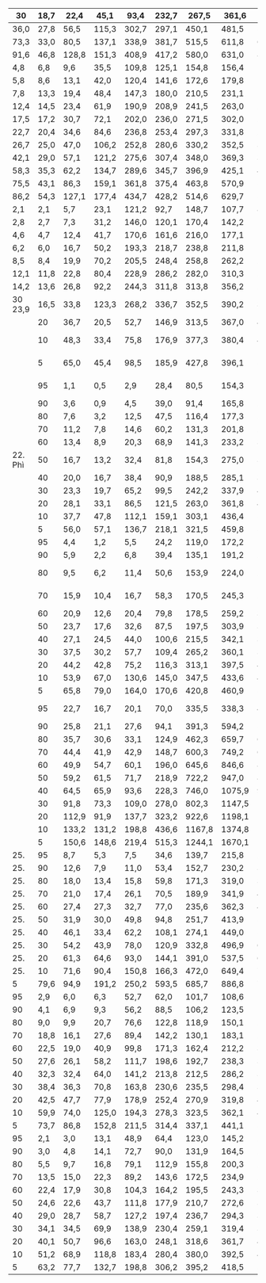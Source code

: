 | 30      | 18,7   | 22,4   | 45,1   | 93,4   | 232,7   | 267,5   | 361,6   | 415,5   | 373,9   | 307,2   | 57,4   | 30,2   | 2003,3   |
|---------|--------|--------|--------|--------|---------|---------|---------|---------|---------|---------|--------|--------|----------|
| 36,0    | 27,8   | 56,5   | 115,3  | 302,7  | 297,1   | 450,1   | 481,5   | 510,0   | 351,5   | 81,0    | 40,2   | 2136,2 | 20       |
| 73,3    | 33,0   | 80,5   | 137,1  | 338,9  | 381,7   | 515,5   | 611,8   | 670,4   | 447,4   | 160,7   | 51,2   | 2520,2 | 10       |
| 91,6    | 46,8   | 128,8  | 151,3  | 408,9  | 417,2   | 580,0   | 631,0   | 809,0   | 518,9   | 195,0   | 58,2   | 2782,9 | 5        |
| 4,8     | 6,8    | 9,6    | 35,5   | 109,8  | 125,1   | 154,8   | 156,4   | 129,0   | 17,5    | 0,6     | 1,5    | 1494,0 | 95       |
| 5,8     | 8,6    | 13,1   | 42,0   | 120,4  | 141,6   | 172,6   | 179,8   | 152,1   | 34,3    | 3,2     | 2,2    | 1584,2 | 90       |
| 7,8     | 13,3   | 19,4   | 48,4   | 147,3  | 180,0   | 210,5   | 231,1   | 193,4   | 48,1    | 12,5    | 4,2    | 1676,7 | 80       |
| 12,4    | 14,5   | 23,4   | 61,9   | 190,9  | 208,9   | 241,5   | 263,0   | 224,6   | 92,5    | 22,2    | 8,6    | 1760,6 | 70       |
| 17,5    | 17,2   | 30,7   | 72,1   | 202,0  | 236,0   | 271,5   | 302,0   | 250,7   | 134,3   | 32,4    | 12,5   | 1862,4 | 60       |
| 22,7    | 20,4   | 34,6   | 84,6   | 236,8  | 253,4   | 297,3   | 331,8   | 284,3   | 159,0   | 43,7    | 16,0   | 1922,7 | 50       |
| 26,7    | 25,0   | 47,0   | 106,2  | 252,8  | 280,6   | 330,2   | 352,5   | 344,9   | 205,1   | 53,8    | 28,1   | 2013,3 | 40       |
| 42,1    | 29,0   | 57,1   | 121,2  | 275,6  | 307,4   | 348,0   | 369,3   | 396,3   | 272,4   | 78,3    | 36,5   | 2095,3 | 30       |
| 58,3    | 35,3   | 62,2   | 134,7  | 289,6  | 345,7   | 396,9   | 425,1   | 436,3   | 336,5   | 111,5   | 42,9   | 2264,4 | 20       |
| 75,5    | 43,1   | 86,3   | 159,1  | 361,8  | 375,4   | 463,8   | 570,9   | 507,7   | 413,8   | 143,6   | 57,2   | 2524,6 | 10       |
| 86,2    | 54,3   | 127,1  | 177,4  | 434,7  | 428,2   | 514,6   | 629,7   | 576,3   | 435,2   | 247,2   | 71,3   | 2562,6 | 5        |
| 2,1     | 2,1    | 5,7    | 23,1   | 121,2  | 92,7    | 148,7   | 107,7   | 83,3    | 19,0    | 0,8     | 0,7    | 1251,5 | 95       |
| 2,8     | 2,7    | 7,3    | 31,2   | 146,0  | 120,1   | 170,4   | 142,2   | 110,6   | 29,0    | 2,1     | 1,3    | 1409,1 | 90       |
| 4,6     | 4,7    | 12,4   | 41,7   | 170,6  | 161,6   | 216,0   | 177,1   | 150,6   | 63,1    | 8,7     | 2,4    | 1527,9 | 80       |
| 6,2     | 6,0    | 16,7   | 50,2   | 193,3  | 218,7   | 238,8   | 211,8   | 185,5   | 90,2    | 16,0    | 3,8    | 1677,5 | 70       |
| 8,5     | 8,4    | 19,9   | 70,2   | 205,5  | 248,4   | 258,8   | 262,2   | 204,0   | 113,4   | 22,7    | 6,9    | 1736,8 | 60       |
| 12,1    | 11,8   | 22,8   | 80,4   | 228,9  | 286,2   | 282,0   | 310,3   | 245,2   | 158,1   | 30,9    | 12,0   | 1860,5 | 50       |
| 14,2    | 13,6   | 26,8   | 92,2   | 244,3  | 311,8   | 313,8   | 356,2   | 291,0   | 185,7   | 49,5    | 14,8   | 1979,7 | 40       |
| 30 23,9 | 16,5   | 33,8   | 123,3  | 268,2  | 336,7   | 352,5   | 390,2   | 331,1   | 240,8   | 64,6    | 20,9   | 2034,5 |          |
|         |   20 | 36,7   | 20,5   | 52,7   | 146,9   | 313,5   | 367,0   | 410,3   | 467,0       | 426,8   | 285,9       | 88,7   | 25,7   | 2158,4   |
|         |   10 | 48,3   | 33,4   | 75,8   | 176,9   | 377,3   | 380,4   | 492,8   | 541,0 546,4 | 417,4   | 131,3       | 44,0   |        | 2273,1   |
|         |    5 | 65,0   | 45,4   | 98,5   | 185,9   | 427,8   | 396,1   | 539,7   | 572,6       | 590,1   | 442,8 160,0 |        | 48,1   | 2452,5   |
|         |   95 | 1,1    | 0,5    | 2,9    | 28,4    | 80,5    | 154,3   | 188,9   | 141,6       | 52,4    | 29,9 3,8    |        | 0,2    | 1292,8   |
|         |   90 | 3,6    | 0,9    | 4,5    | 39,0    | 91,4    | 165,8   | 218,1   | 169,3       | 71,5    | 38,7        | 6,7    | 0,6    | 1382,4   |
|         |   80 | 7,6    | 3,2    | 12,5   | 47,5    | 116,4   | 177,3   | 257,2   | 217,5       | 88,4    | 55,6        | 10,6   | 2,7    | 1458,2   |
|         |   70 | 11,2   | 7,8    | 14,6   | 60,2    | 131,3   | 201,8   | 290,8   | 247,4       | 120,9   | 70,5        | 22,7   | 4,0    | 1517,0   |
|         |   60 | 13,4   | 8,9    | 20,3   | 68,9    | 141,3   | 233,2   | 308,5   | 288,3       | 134,5   | 82,2        | 27,2   | 8,5    | 1567,3   |
| 22. Phì |   50 | 16,7   | 13,2   | 32,4   | 81,8    | 154,3   | 275,0   | 340,8   | 306,6       | 151,0   | 98,3        | 30,8   | 11,6   | 1614,9   |
|         |   40 | 20,0   | 16,7   | 38,4   | 90,9    | 188,5   | 285,1   | 357,3   | 325,5       | 182,6   | 106,6       | 46,1   | 18,2   | 1720,9   |
|         |   30 | 23,3   | 19,7   | 65,2   | 99,5    | 242,2   | 337,9   | 416,2   | 355,8       | 198,2   | 125,5       | 64,2   | 25,9   | 1799,4   |
|         |   20 | 28,1   | 33,1   | 86,5   | 121,5   | 263,0   | 361,8   | 448,2   | 403,5       | 224,7   | 149,3       | 83,2   | 43,5   | 1847,3   |
|         |   10 | 37,7   | 47,8   | 112,1  | 159,1   | 303,1   | 436,4   | 510,5   | 472,1       | 291,4   | 177,1       | 118,1  | 59,8   | 2010,7   |
|         |    5 | 56,0   | 57,1   | 136,7  | 218,1   | 321,5   | 459,8   | 568,5   | 576,2       | 311,8   | 199,2       | 145,1  | 66,6   | 2128,3   |
|         |   95 | 4,4    | 1,2    | 5,5    | 24,2    | 119,0   | 172,2   | 197,1   | 115,0       | 52,5    | 11,6        | 1,3    | 1,5    | 1276,0   |
|         |   90 | 5,9    | 2,2    | 6,8    | 39,4    | 135,1   | 191,2   | 216,5   | 142,5       | 68,6    | 21,5        | 3,4    | 1,6    | 1382,4   |
|         |   80 | 9,5    | 6,2    | 11,4   | 50,6    | 153,9   | 224,0   | 249,0   | 182,5       | 86,8    | 36,8 12,3   |        | 3,2    | 1413,1   |
|         |   70 | 15,9   | 10,4   | 16,7   | 58,3    | 170,5   | 245,3   | 291,7   | 194,7       | 104,5   | 48,9 21,2   |        | 4,9    | 1493,1   |
|         |   60 | 20,9   | 12,6   | 20,4   | 79,8    | 178,5   | 259,2   | 310,9   | 222,7       | 123,3   | 59,2        | 31,4   | 7,9    | 1554,8   |
|         |   50 | 23,7   | 17,6   | 32,6   | 87,5    | 197,5   | 303,9   | 330,9   | 264,8       | 141,2   | 79,1        | 41,2   | 15,1   | 1581,1   |
|         |   40 | 27,1   | 24,5   | 44,0   | 100,6   | 215,5   | 342,1   | 354,6   | 288,2       | 157,7   | 94,4        | 51,0   | 22,7   | 1651,7   |
|         |   30 | 37,5   | 30,2   | 57,7   | 109,4   | 265,2   | 360,1   | 390,0   | 299,4       | 171,9   | 113,6       | 61,6   | 28,8   | 1771,5   |
|         |   20 | 44,2   | 42,8   | 75,2   | 116,3   | 313,1   | 397,5   | 412,2   | 343,8       | 189,9   | 143,1       | 83,1   | 37,6   | 1859,9   |
|     |   10 | 53,9   | 67,0   | 130,6   | 145,0   | 347,5   | 433,6   | 477,5   | 392,8   | 238,2   | 169,0    | 119,3   | 67,7   | 2004,8   |
|     |    5 | 65,8   | 79,0   | 164,0   | 170,6   | 420,8   | 460,9   | 526,2   | 425,1   | 255,8   | 188,8    | 134,6   | 90,8   | 2115,2   |
|     |   95 | 22,7   | 16,7   | 20,1    | 70,0    | 335,5   | 338,3   | 474,2   | 271,8   | 149,4   | 47,9 9,6 |         | 14,1   | 3463,2   |
|     |   90 | 25,8   | 21,1   | 27,6    | 94,1    | 391,3   | 594,2   | 508,1   | 292,7   | 175,3   | 64,7     | 17,4    | 18,8   | 3657,8   |
|     |   80 | 35,7   | 30,6   | 33,1    | 124,9   | 462,3   | 659,7   | 617,6   | 349,3   | 211,2   | 101,9    | 32,4    | 28,1   | 4154,2   |
|     |   70 | 44,4   | 41,9   | 42,9    | 148,7   | 600,3   | 749,2   | 697,6   | 425,2   | 294,4   | 160,2    | 57,1    | 32,4   | 4245,4   |
|     |   60 | 49,9   | 54,7   | 60,1    | 196,0   | 645,6   | 846,6   | 805,5   | 481,5   | 326,4   | 192,0    | 95,8    | 42,2   | 4509,4   |
|     |   50 | 59,2   | 61,5   | 71,7    | 218,9   | 722,2   | 947,0   | 865,4   | 543,4   | 422,0   | 217,7    | 115,7   | 56,9   | 4732,0   |
|     |   40 | 64,5   | 65,9   | 93,6    | 228,3   | 746,0   | 1075,9  | 929,3   | 647,3   | 467,3   | 364,3    | 159,4   | 83,8   | 4884,0   |
|     |   30 | 91,8   | 73,3   | 109,0   | 278,0   | 802,3   | 1147,5  | 1082,2  | 714,1   | 507,5   | 499,7    | 186,8   | 100,6  | 4997,6   |
|     |   20 | 112,9  | 91,9   | 137,7   | 323,2   | 922,6   | 1198,1  | 1184,5  | 906,7   | 576,1   | 583,1    | 251,2   | 124,8  | 5492,4   |
|     |   10 | 133,2  | 131,2  | 198,8   | 436,6   | 1167,8  | 1374,8  | 1376,7  | 1072,5  | 694,9   | 710,5    | 400,2   | 155,4  | 5933,3   |
|     |    5 | 150,6  | 148,6  | 219,4   | 515,3   | 1244,1  | 1670,1  | 1461,5  | 1160,1  | 826,6   | 955,3    | 426,2   | 185,1  | 6024,8   |
| 25. |   95 | 8,7    | 5,3    | 7,5     | 34,6    | 139,7   | 215,8   | 277,8   | 191,3   | 101,8   | 22,8     | 6,8     | 5,7    | 1902,0   |
| 25. |   90 | 12,6   | 7,9    | 11,0    | 53,4    | 152,7   | 230,2   | 308,0   | 214,9   | 113,5   | 49,1     | 10,7    | 9,9    | 2008,1   |
| 25. |   80 | 18,0   | 13,4   | 15,8    | 59,8    | 171,3   | 319,0   | 390,5   | 261,1   | 134,8   | 65,5     | 26,2    | 14,1   | 2130,9   |
| 25. |   70 | 21,0   | 17,4   | 26,1    | 70,5    | 189,9   | 341,9   | 445,8   | 318,5   | 166,0   | 106,1    | 40,0    | 17,4   | 2291,7   |
| 25. |   60 | 27,4   | 27,3   | 32,7    | 77,0    | 235,6   | 362,3   | 480,6   | 360,3   | 187,0   | 123,8    | 48,6    | 24,7   | 2345,1   |
| 25. |   50 | 31,9   | 30,0   | 49,8    | 94,8    | 251,7   | 413,9   | 511,7   | 387,5   | 231,0   | 134,0    | 62,2    | 28,1   | 2451,2   |
| 25. |   40 | 46,1   | 33,4   | 62,2    | 108,1   | 274,1   | 449,0   | 565,3   | 418,0   | 257,5   | 152,5    | 83,2    | 36,2   | 2548,3   |
| 25. |   30 | 54,2   | 43,9   | 78,0    | 120,9   | 332,8   | 496,9   | 643,3   | 475,1   | 297,1   | 183,0    | 96,1    | 50,3   | 2609,3   |
| 25. |   20 | 61,3   | 64,6   | 93,0    | 144,1   | 391,0   | 537,5   | 682,6   | 528,7   | 339,0   | 226,4    | 150,3   | 62,2   | 2767,7   |
| 25. |   10 | 71,6   | 90,4   | 150,8   | 166,3   | 472,0   | 649,4   | 780,0   | 669,7   | 405,9   | 272,2    | 190,0   | 85,8   | 3004,4   |
|   5 | 79,6   | 94,9   | 191,2   | 250,2   | 593,5   | 685,7   | 886,8   | 724,0   | 441,4   | 344,5   | 201,2   | 103,5   | 3140,4   |
|  95 | 2,9    | 6,0    | 6,3     | 52,7    | 62,0    | 101,7   | 108,6   | 125,7   | 103,8   | 12,1    | 2,8     | 0,9     | 1261,8   |
|  90 | 4,1    | 6,9    | 9,3     | 56,2    | 88,5    | 106,2   | 123,5   | 153,4   | 109,5   | 29,2    | 3,4     | 1,8     | 1302,6   |
|  80 | 9,0    | 9,9    | 20,7    | 76,6    | 122,8   | 118,9   | 150,1   | 205,2   | 125,4   | 33,9    | 8,2     | 2,4     | 1425,3   |
|  70 | 18,8   | 16,1   | 27,6    | 89,4    | 142,2   | 130,1   | 183,1   | 285,9   | 165,5   | 52,2    | 26,0    | 3,7     | 1507,2   |
|  60 | 22,5   | 19,0   | 40,9    | 99,8    | 171,3   | 162,4   | 212,2   | 306,2   | 175,7   | 67,1    | 29,8    | 4,7     | 1549,0   |
|  50 | 27,6   | 26,1   | 58,2    | 111,7   | 198,6   | 192,7   | 238,3   | 342,2   | 203,0   | 89,7    | 37,4    | 9,7     | 1578,9   |
|  40 | 32,3   | 32,4   | 64,0    | 141,2   | 213,8   | 212,5   | 286,2   | 373,4   | 219,9   | 120,1   | 48,2    | 14,1    | 1651,3   |
|  30 | 38,4   | 36,3   | 70,8    | 163,8   | 230,6   | 235,5   | 298,4   | 394,5   | 237,4   | 142,7   | 64,4    | 26,7    | 1725,3   |
|  20 | 42,5   | 47,7   | 77,9    | 178,9   | 252,4   | 270,9   | 319,8   | 417,5   | 254,4   | 171,2   | 71,2    | 37,9    | 1815,8   |
|  10 | 59,9   | 74,0   | 125,0   | 194,3   | 278,3   | 323,5   | 362,1   | 484,0   | 310,3   | 195,7   | 82,5    | 46,5    | 1997,7   |
|   5 | 73,7   | 86,8   | 152,8   | 211,5   | 314,4   | 337,1   | 441,1   | 521,5   | 337,4   | 245,7   | 138,7   | 71,9    | 2085,2   |
|  95 | 2,1    | 3,0    | 13,1    | 48,9    | 64,4    | 123,0   | 145,2   | 212,2   | 92,9    | 33,2    | 6,6     | 1,9     | 1323,9   |
|  90 | 3,0    | 4,8    | 14,1    | 72,7    | 90,0    | 131,9   | 164,5   | 229,6   | 110,8   | 43,2    | 9,3     | 4,0     | 1378,8   |
|  80 | 5,5    | 9,7    | 16,8    | 79,1    | 112,9   | 155,8   | 200,3   | 244,8   | 138,0   | 51,9    | 17,3    | 5,6     | 1497,0   |
|  70 | 13,5   | 15,0   | 22,3    | 89,2    | 143,6   | 172,5   | 234,9   | 279,6   | 163,1   | 71,5    | 27,9    | 7,0     | 1549,3   |
|  60 | 22,4   | 17,9   | 30,8    | 104,3   | 164,2   | 195,5   | 243,3   | 305,9   | 179,0   | 91,8    | 38,6    | 11,3    | 1588,8   |
|  50 | 24,6   | 22,6   | 43,7    | 111,8   | 177,9   | 210,7   | 272,6   | 327,1   | 202,7   | 112,3   | 46,5    | 14,6    | 1640,4   |
|  40 | 29,0   | 28,7   | 58,7    | 127,2   | 197,4   | 236,7   | 294,3   | 353,5   | 232,0   | 125,7   | 55,3    | 18,0    | 1728,8   |
|  30 | 34,1   | 34,5   | 69,9    | 138,9   | 230,4   | 259,1   | 319,4   | 375,7   | 255,6   | 148,7   | 69,3    | 26,5    | 1842,0   |
|  20 | 40,1   | 50,7   | 96,6    | 163,0   | 248,1   | 318,6   | 361,7   | 457,8   | 278,0   | 180,0   | 96,7    | 33,0    | 1947,9   |
|  10 | 51,2   | 68,9   | 118,8   | 183,4   | 280,4   | 380,0   | 392,5   | 491,4   | 314,5   | 202,1   | 111,6   | 68,4    | 2052,5   |
|   5 | 63,2   | 77,7   | 132,7   | 198,8   | 306,2   | 395,2   | 418,5   | 533,2   | 367,1   | 232,6   | 156,6   | 79,3    | 2114,2   |